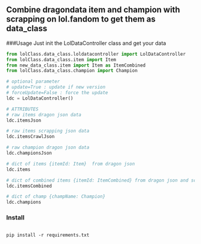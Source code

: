 ## Combine dragondata item and champion with scrapping on lol.fandom to get them as data_class


###Usage
Just init the LolDataController class and get your data

````python
from lolClass.data_class.loldatacontroller import LolDataController
from lolClass.data_class.item import Item
from new_data_class.item import Item as ItemCombined
from lolClass.data_class.champion import Champion

# optional parameter
# update=True : update if new version
# forceUpdate=False : force the update
ldc = LolDataController()

# ATTRIBUTES
# raw items dragon json data 
ldc.itemsJson

# raw items scrapping json data
ldc.itemsCrawlJson

# raw champion dragon json data
ldc.championsJson

# dict of items {itemId: Item}  from dragon json
ldc.items

# dict of combined items {itemId: ItemCombined} from dragon json and scraping
ldc.itemsCombined

# dict of champ {champName: Champion}
ldc.champions

````


### Install 
````

pip install -r requirements.txt

````


